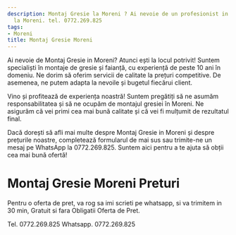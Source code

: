```yaml
---
description: Montaj Gresie la Moreni ? Ai nevoie de un profesionist in Montaj Gresie
  la Moreni. tel. 0772.269.825
tags:
- Moreni
title: Montaj Gresie Moreni
---
```



Ai nevoie de Montaj Gresie in Moreni? Atunci ești la locul potrivit! 
Suntem specialiști în montaje de gresie și faianță, cu experiență de peste 10 ani în domeniu. 
Ne dorim să oferim servicii de calitate la prețuri competitive. 
De asemenea, ne putem adapta la nevoile și bugetul fiecărui client.

Vino și profitează de experiența noastră! Suntem pregătiți să ne asumăm responsabilitatea și să ne ocupăm de montajul gresiei în Moreni. 
Ne asigurăm că vei primi cea mai bună calitate și că vei fi mulțumit de rezultatul final. 

Dacă dorești să afli mai multe despre Montaj Gresie in Moreni și despre prețurile noastre, completează formularul de mai sus sau trimite-ne un mesaj pe WhatsApp la 0772.269.825. 
Suntem aici pentru a te ajuta să obții cea mai bună ofertă!

# Montaj Gresie Moreni Preturi
Pentru o oferta de pret, va rog sa imi scrieti pe whatsapp, si va trimitem in 30 min, Gratuit si fara Obligatii Oferta de Pret.

Tel. 0772.269.825
Whatsapp. 0772.269.825